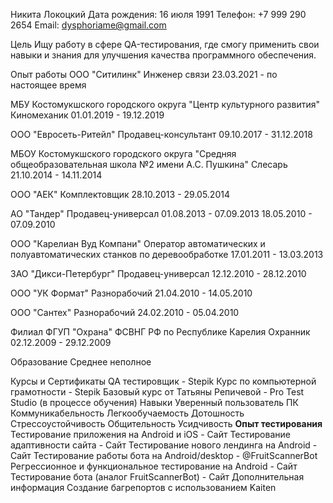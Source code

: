 Никита Локоцкий
Дата рождения: 16 июля 1991
Телефон: +7 999 290 2654
Email: dysphoriame@gmail.com

Цель
Ищу работу в сфере QA-тестирования, где смогу применить свои навыки и знания для улучшения качества программного обеспечения.

Опыт работы
ООО "Ситилинк"
Инженер связи
23.03.2021 - по настоящее время

МБУ Костомукшского городского округа "Центр культурного развития"
Киномеханик
01.01.2019 - 19.12.2019

ООО "Евросеть-Ритейл"
Продавец-консультант
09.10.2017 - 31.12.2018

МБОУ Костомукшского городского округа "Средняя общеобразовательная школа №2 имени А.С. Пушкина"
Слесарь
21.10.2014 - 14.11.2014

ООО "АЕК"
Комплектовщик
28.10.2013 - 29.05.2014

АО "Тандер"
Продавец-универсал
01.08.2013 - 07.09.2013
18.05.2010 - 07.09.2010

ООО "Карелиан Вуд Компани"
Оператор автоматических и полуавтоматических станков по деревообработке
17.01.2011 - 13.03.2013

ЗАО "Дикси-Петербург"
Продавец-универсал
12.12.2010 - 28.12.2010

ООО "УК Формат"
Разнорабочий
21.04.2010 - 14.05.2010

ООО "Сантех"
Разнорабочий
24.02.2010 - 05.04.2010

Филиал ФГУП "Охрана" ФСВНГ РФ по Республике Карелия
Охранник
02.12.2009 - 29.12.2009

Образование
Среднее неполное

Курсы и Сертификаты
QA тестировщик - Stepik
Курс по компьютерной грамотности - Stepik
Базовый курс от Татьяны Репичевой - Pro Test Studio (в процессе обучения)
Навыки
Уверенный пользователь ПК
Коммуникабельность
Легкообучаемость
Дотошность
Стрессоустойчивость
Общительность
Усидчивость
**Опыт тестирования**
Тестирование приложения на Android и iOS - Сайт
Тестирование адаптивности сайта - Сайт
Тестирование нового лендинга на Android - Сайт
Тестирование работы бота на Android/desktop - @FruitScannerBot
Регрессионное и функциональное тестирование на Android - Сайт
Тестирование бота (аналог FruitScannerBot) - Сайт
Дополнительная информация
Создание багрепортов с использованием Kaiten
